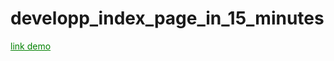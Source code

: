 # developp_index_page_in_15_minutes
<a href="http://file.webi4u.com/mini_proget_02_index_page_in_15_minute/demo/" style="color: green">link demo</a>
